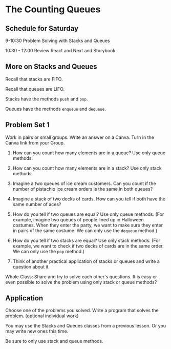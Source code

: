 # The Counting Queues

## Schedule for Saturday

9-10:30 Problem Solving with Stacks and Queues

10:30 - 12:00 Review React and Next and Storybook

## More on Stacks and Queues

Recall that stacks are FIFO.

Recall that queues are LIFO.

Stacks have the methods `push` and `pop`.

Queues have the methods `enqueue` and `dequeue`.

## Problem Set 1

Work in pairs or small groups. Write an answer on a Canva. Turn in the Canva link from your Group.

1. How can you count how many elements are in a queue? Use only queue methods.

2. How can you count how many elements are in a stack? Use only stack methods.

3. Imagine a two queues of ice cream customers. Can you count if the number of pistachio ice cream orders is the same in both queues?

4. Imagine a stack of two decks of cards. How can you tell if both have the same number of aces?

5. How do you tell if two queues are equal? Use only queue methods. (For example, imagine two queues of people lined up in Halloween costumes. When they enter the party, we want to make sure they enter in pairs of the same costume. We can only use the  `dequeue` method.)

6. How do you tell if two stacks are equal? Use only stack methods. (For example, we want to check if two decks of cards are in the same order. We can only use the `pop` method.)

7. Think of another practical application of stacks or queues and write a question about it.

Whole Class: Share and try to solve each other's questions. It is easy or even possible to solve the problem using only stack or queue methods?

## Application

Choose one of the problems you solved. Write a program that solves the problem. (optional individual work)

You may use the Stacks and Queues classes from a previous lesson. Or you may write new ones this time.

Be sure to only use stack and queue methods.
